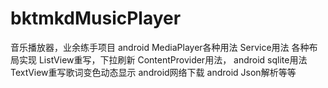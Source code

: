 ﻿# bktmkdMusicPlayer

音乐播放器，业余练手项目
android MediaPlayer各种用法
Service用法
各种布局实现
ListView重写，下拉刷新
ContentProvider用法，
android sqlite用法
TextView重写歌词变色动态显示
android网络下载
android Json解析等等

